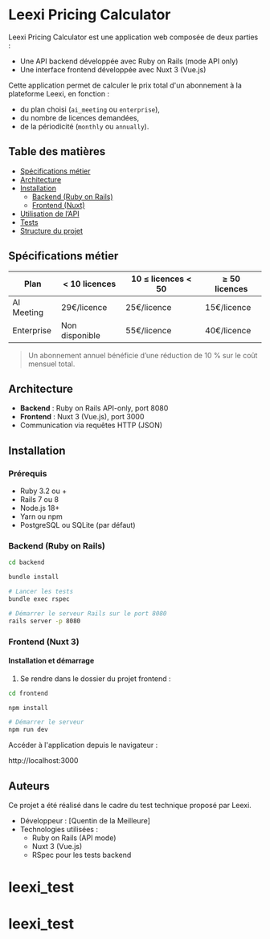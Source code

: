# Leexi Pricing Calculator

Leexi Pricing Calculator est une application web composée de deux parties :

- Une API backend développée avec Ruby on Rails (mode API only)
- Une interface frontend développée avec Nuxt 3 (Vue.js)

Cette application permet de calculer le prix total d'un abonnement à la plateforme Leexi, en fonction :

- du plan choisi (`ai_meeting` ou `enterprise`),
- du nombre de licences demandées,
- de la périodicité (`monthly` ou `annually`).

## Table des matières

- [Spécifications métier](#spécifications-métier)
- [Architecture](#architecture)
- [Installation](#installation)
  - [Backend (Ruby on Rails)](#backend-ruby-on-rails)
  - [Frontend (Nuxt)](#frontend-nuxt)
- [Utilisation de l’API](#utilisation-de-lapi)
- [Tests](#tests)
- [Structure du projet](#structure-du-projet)

## Spécifications métier

| Plan         | < 10 licences   | 10 ≤ licences < 50 | ≥ 50 licences |
|--------------|------------------|----------------------|----------------|
| AI Meeting   | 29€/licence      | 25€/licence          | 15€/licence    |
| Enterprise   | Non disponible   | 55€/licence          | 40€/licence    |

> Un abonnement annuel bénéficie d’une réduction de 10 % sur le coût mensuel total.

## Architecture

- **Backend** : Ruby on Rails API-only, port 8080
- **Frontend** : Nuxt 3 (Vue.js), port 3000
- Communication via requêtes HTTP (JSON)

## Installation

### Prérequis

- Ruby 3.2 ou +
- Rails 7 ou 8
- Node.js 18+
- Yarn ou npm
- PostgreSQL ou SQLite (par défaut)

### Backend (Ruby on Rails)

```bash
cd backend

bundle install

# Lancer les tests
bundle exec rspec

# Démarrer le serveur Rails sur le port 8080
rails server -p 8080
```

### Frontend (Nuxt 3)

#### Installation et démarrage

1. Se rendre dans le dossier du projet frontend :

```bash
cd frontend

npm install

# Démarrer le serveur
npm run dev
```

Accéder à l'application depuis le navigateur :

http://localhost:3000


## Auteurs

Ce projet a été réalisé dans le cadre du test technique proposé par Leexi.

- Développeur : [Quentin de la Meilleure]
- Technologies utilisées :
  - Ruby on Rails (API mode)
  - Nuxt 3 (Vue.js)
  - RSpec pour les tests backend

# leexi_test
# leexi_test
